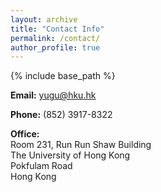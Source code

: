 ```yaml
---
layout: archive
title: "Contact Info"
permalink: /contact/
author_profile: true
---
```


{% include base_path %}

**Email:** yugu@hku.hk

**Phone:** (852) 3917-8322

**Office:**<br>
Room 231, Run Run Shaw Building<br>
The University of Hong Kong<br>
Pokfulam Road<br>
Hong Kong<br>
